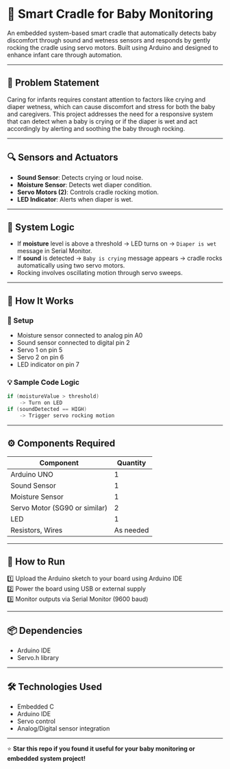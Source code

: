 # 👶 Smart Cradle for Baby Monitoring

An embedded system-based smart cradle that automatically detects baby discomfort through sound and wetness sensors and responds by gently rocking the cradle using servo motors. Built using Arduino and designed to enhance infant care through automation.

---

## 🧩 Problem Statement

Caring for infants requires constant attention to factors like crying and diaper wetness, which can cause discomfort and stress for both the baby and caregivers. This project addresses the need for a responsive system that can detect when a baby is crying or if the diaper is wet and act accordingly by alerting and soothing the baby through rocking.

---

## 🔍 Sensors and Actuators

- **Sound Sensor**: Detects crying or loud noise.
- **Moisture Sensor**: Detects wet diaper condition.
- **Servo Motors (2)**: Controls cradle rocking motion.
- **LED Indicator**: Alerts when diaper is wet.

---

## 🧠 System Logic

- If **moisture** level is above a threshold → LED turns on → `Diaper is wet` message in Serial Monitor.
- If **sound** is detected → `Baby is crying` message appears → cradle rocks automatically using two servo motors.
- Rocking involves oscillating motion through servo sweeps.

---

## 🧪 How It Works

### 🧾 Setup
- Moisture sensor connected to analog pin A0
- Sound sensor connected to digital pin 2
- Servo 1 on pin 5
- Servo 2 on pin 6
- LED indicator on pin 7

### 💡 Sample Code Logic
```cpp
if (moistureValue > threshold)
    -> Turn on LED
if (soundDetected == HIGH)
    -> Trigger servo rocking motion
```

---

## ⚙️ Components Required

| Component        | Quantity |
|------------------|----------|
| Arduino UNO      | 1        |
| Sound Sensor     | 1        |
| Moisture Sensor  | 1        |
| Servo Motor (SG90 or similar) | 2  |
| LED              | 1        |
| Resistors, Wires | As needed |

---

## 🚀 How to Run

1️⃣ Upload the Arduino sketch to your board using Arduino IDE  
2️⃣ Power the board using USB or external supply  
3️⃣ Monitor outputs via Serial Monitor (9600 baud)

---

## 📦 Dependencies

- Arduino IDE
- Servo.h library

---

## 🛠️ Technologies Used

- Embedded C
- Arduino IDE
- Servo control
- Analog/Digital sensor integration

---

⭐ **Star this repo if you found it useful for your baby monitoring or embedded system project!**
